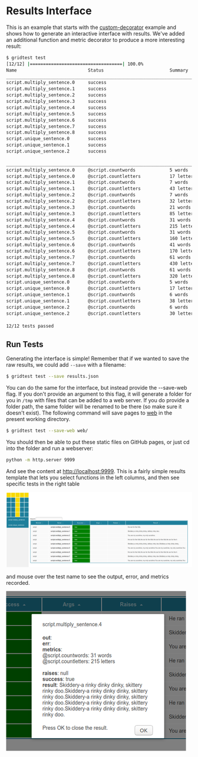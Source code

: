 # Results Interface

This is an example that starts with the [custom-decorator](../custom-decorator)
example and shows how to generate an interactive interface with results. We've
added an additional function and metric decorator to produce a more interesting
result:

```bash
$ gridtest test
[12/12] |===================================| 100.0% 
Name                           Status                         Summary                       
________________________________________________________________________________________________________________________
script.multiply_sentence.0     success                                                      
script.multiply_sentence.1     success                                                      
script.multiply_sentence.2     success                                                      
script.multiply_sentence.3     success                                                      
script.multiply_sentence.4     success                                                      
script.multiply_sentence.5     success                                                      
script.multiply_sentence.6     success                                                      
script.multiply_sentence.7     success                                                      
script.multiply_sentence.8     success                                                      
script.unique_sentence.0       success                                                      
script.unique_sentence.1       success                                                      
script.unique_sentence.2       success                                                      

________________________________________________________________________________________________________________________
script.multiply_sentence.0     @script.countwords             5 words                       
script.multiply_sentence.0     @script.countletters           17 letters                    
script.multiply_sentence.1     @script.countwords             7 words                       
script.multiply_sentence.1     @script.countletters           43 letters                    
script.multiply_sentence.2     @script.countwords             7 words                       
script.multiply_sentence.2     @script.countletters           32 letters                    
script.multiply_sentence.3     @script.countwords             21 words                      
script.multiply_sentence.3     @script.countletters           85 letters                    
script.multiply_sentence.4     @script.countwords             31 words                      
script.multiply_sentence.4     @script.countletters           215 letters                   
script.multiply_sentence.5     @script.countwords             31 words                      
script.multiply_sentence.5     @script.countletters           160 letters                   
script.multiply_sentence.6     @script.countwords             41 words                      
script.multiply_sentence.6     @script.countletters           170 letters                   
script.multiply_sentence.7     @script.countwords             61 words                      
script.multiply_sentence.7     @script.countletters           430 letters                   
script.multiply_sentence.8     @script.countwords             61 words                      
script.multiply_sentence.8     @script.countletters           320 letters                   
script.unique_sentence.0       @script.countwords             5 words                       
script.unique_sentence.0       @script.countletters           17 letters                    
script.unique_sentence.1       @script.countwords             6 words                       
script.unique_sentence.1       @script.countletters           38 letters                    
script.unique_sentence.2       @script.countwords             6 words                       
script.unique_sentence.2       @script.countletters           30 letters                    

12/12 tests passed
```

## Run Tests

Generating the interface is simple! Remember that if we wanted to save the raw
results, we could add `--save` with a filename:

```bash
$ gridtest test --save results.json
```

You can do the same for the interface, but instead provide the --save-web
flag. If you don't provide an argument to this flag, it will generate
a folder for you in `/tmp` with files that can be added to a web server.
If you do provide a folder path, the same folder will be renamed
to be there (so make sure it doesn't exist). The following command
will save pages to [web](web) in the present working directory.

```bash
$ gridtest test --save-web web/
```

You should then be able to put these static files on GitHub pages, or just cd
into the folder and run a webserver:

```bash
python -m http.server 9999
```

And see the content at [http://localhost:9999](http://localhost:9999). This
is a fairly simple results template that lets you select functions in the left
columns, and then see specific tests in the right table

![img/gridtest.png](img/gridtest.png)

and mouse over the test name to see the output, error, and metrics recorded.

![img/detail.png](img/detail.png)
